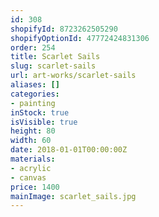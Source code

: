 ```yaml
---
id: 308
shopifyId: 8723262505290
shopifyOptionId: 47772424831306
order: 254
title: Scarlet Sails
slug: scarlet-sails
url: art-works/scarlet-sails
aliases: []
categories:
- painting
inStock: true
isVisible: true
height: 80
width: 60
date: 2018-01-01T00:00:00Z
materials:
- acrylic
- canvas
price: 1400
mainImage: scarlet_sails.jpg
---
```

